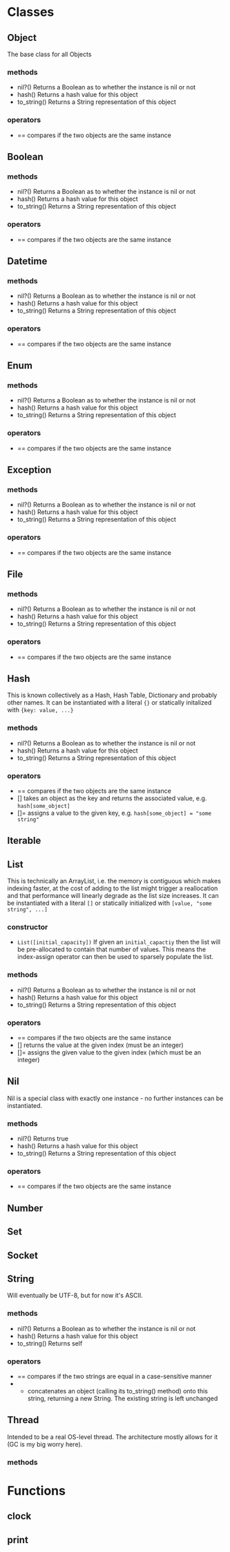 # Classes

## Object
The base class for all Objects
### methods
- nil?() Returns a Boolean as to whether the instance is nil or not
- hash() Returns a hash value for this object
- to_string() Returns a String representation of this object
### operators
- == compares if the two objects are the same instance

## Boolean
### methods
- nil?() Returns a Boolean as to whether the instance is nil or not
- hash() Returns a hash value for this object
- to_string() Returns a String representation of this object
### operators
- == compares if the two objects are the same instance

## Datetime
### methods
- nil?() Returns a Boolean as to whether the instance is nil or not
- hash() Returns a hash value for this object
- to_string() Returns a String representation of this object
### operators
- == compares if the two objects are the same instance

## Enum
### methods
- nil?() Returns a Boolean as to whether the instance is nil or not
- hash() Returns a hash value for this object
- to_string() Returns a String representation of this object
### operators
- == compares if the two objects are the same instance

## Exception
### methods
- nil?() Returns a Boolean as to whether the instance is nil or not
- hash() Returns a hash value for this object
- to_string() Returns a String representation of this object
### operators
- == compares if the two objects are the same instance

## File
### methods
- nil?() Returns a Boolean as to whether the instance is nil or not
- hash() Returns a hash value for this object
- to_string() Returns a String representation of this object
### operators
- == compares if the two objects are the same instance

## Hash
This is known collectively as a Hash, Hash Table, Dictionary and probably other names.  It can be instantiated with a literal `{}` or statically initalized with `{key: value, ...}`
### methods
- nil?() Returns a Boolean as to whether the instance is nil or not
- hash() Returns a hash value for this object
- to_string() Returns a String representation of this object

### operators
- == compares if the two objects are the same instance
- [] takes an object as the key and returns the associated value, e.g. `hash[some_object]`
- []= assigns a value to the given key, e.g. `hash[some_object] = "some string"`

## Iterable
## List
This is technically an ArrayList, i.e. the memory is contiguous which makes indexing faster, at the cost of adding to the list might trigger a reallocation and that performance will linearly degrade as the list size increases.  It can be instantiated with a literal `[]` or statically initialized with `[value, "some string", ...]`
### constructor
- `List([initial_capacity])`
If given an `initial_capactiy` then the list will be pre-allocated to contain that number of values.  This means the index-assign operator can then be used to sparsely populate the list.
### methods
- nil?() Returns a Boolean as to whether the instance is nil or not
- hash() Returns a hash value for this object
- to_string() Returns a String representation of this object
### operators
- == compares if the two objects are the same instance
- [] returns the value at the given index (must be an integer)
- []= assigns the given value to the given index (which must be an integer)

## Nil
Nil is a special class with exactly one instance - no further instances can be instantiated.
### methods
- nil?() Returns true
- hash() Returns a hash value for this object
- to_string() Returns a String representation of this object
### operators
- == compares if the two objects are the same instance

## Number
## Set
## Socket

## String
Will eventually be UTF-8, but for now it's ASCII.
### methods
- nil?() Returns a Boolean as to whether the instance is nil or not
- hash() Returns a hash value for this object
- to_string() Returns self
### operators
- == compares if the two strings are equal in a case-sensitive manner
- + concatenates an object (calling its to_string() method) onto this string, returning a new String.  The existing string is left unchanged

## Thread
Intended to be a real OS-level thread.  The architecture mostly allows for it (GC is my big worry here).
### methods

# Functions
## clock
## print
